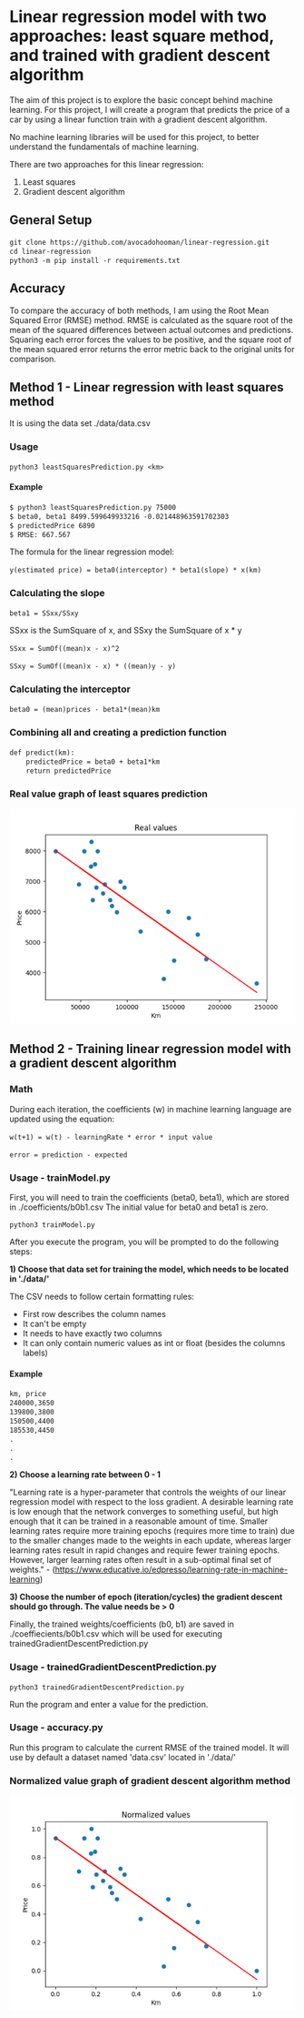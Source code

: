 #  Linear regression model with two approaches: least square method, and trained with gradient descent algorithm
The aim of this project is to explore the basic concept behind machine learning. For this project, I will create a program that predicts the price of a car by using a linear function train with a gradient descent algorithm. 

No machine learning libraries will be used for this project, to better understand the fundamentals of machine learning.

There are two approaches for this linear regression:

1) Least squares
2) Gradient descent algorithm

## General Setup

```
git clone https://github.com/avocadohooman/linear-regression.git
cd linear-regression
python3 -m pip install -r requirements.txt
```

## Accuracy 

To compare the accuracy of both methods, I am using the Root Mean Squared Error (RMSE) method. RMSE is calculated
as the square root of the mean of the squared differences between actual outcomes and predictions. 
Squaring each error forces the values to be positive, and the square root of the mean squared error returns the
error metric back to the original units for comparison.

## Method 1 - Linear regression with least squares method

It is using the data set ./data/data.csv 

### Usage

```
python3 leastSquaresPrediction.py <km>
```

#### Example

```
$ python3 leastSquaresPrediction.py 75000
$ beta0, beta1 8499.599649933216 -0.021448963591702303
$ predictedPrice 6890
$ RMSE: 667.567
```

The formula for the linear regression model: 

`
y(estimated price) = beta0(interceptor) * beta1(slope) * x(km)
`

### Calculating the slope

`
beta1 = SSxx/SSxy
`

SSxx is the SumSquare of x, and SSxy the SumSquare of x * y

`
SSxx = SumOf((mean)x - x)^2
`

`
SSxy = SumOf((mean)x - x) * ((mean)y - y)
`

### Calculating the interceptor

`beta0 = (mean)prices - beta1*(mean)km`


### Combining all and creating a prediction function

```
def predict(km):
    predictedPrice = beta0 + beta1*km
    return predictedPrice
```

### Real value graph of least squares prediction
![leastSquaresPrediction](./graphs/leastSquaresPrediction.png?raw=true)

## Method 2 - Training linear regression model with a gradient descent algorithm

### Math

During each iteration, the coefficients (w) in machine learning language are updated using the equation:

`
w(t+1) = w(t) - learningRate * error * input value
`

`
error = prediction - expected
`

### Usage - trainModel.py

First, you will need to train the coefficients (beta0, beta1), which are stored in ./coefficients/b0b1.csv
The initial value for beta0 and beta1 is zero.

```
python3 trainModel.py
```

After you execute the program, you will be prompted to do the following steps:

**1) Choose that data set for training the model, which needs to be located in './data/'**

The CSV needs to follow certain formatting rules:

- First row describes the column names
- It can't be empty
- It needs to have exactly two columns
- It can only contain numeric values as int or float (besides the columns labels)

#### Example

```
km, price
240000,3650
139800,3800
150500,4400
185530,4450
.
.
.
```

**2) Choose a learning rate between 0 - 1**

"Learning rate is a hyper-parameter that controls the weights of our linear regression model with respect to the loss gradient. A desirable learning rate is low enough that the network converges to something useful, but high enough that it can be trained in a reasonable amount of time. Smaller learning rates require more training epochs (requires more time to train) due to the smaller changes made to the weights in each update, whereas larger learning rates result in rapid changes and require fewer training epochs. ​ However, larger learning rates often result in a sub-optimal final set of weights." - (https://www.educative.io/edpresso/learning-rate-in-machine-learning)

**3) Choose the number of epoch (iteration/cycles) the gradient descent should go through. The value needs be > 0**


Finally, the trained weights/coefficients (b0, b1) are saved in ./coeffiecients/b0b1.csv which will be used for executing trainedGradientDescentPrediction.py


### Usage - trainedGradientDescentPrediction.py

```
python3 trainedGradientDescentPrediction.py
```

Run the program and enter a value for the prediction.

### Usage - accuracy.py

Run this program to calculate the current RMSE of the trained model. It will use by default a dataset named 'data.csv' located in './data/' 

### Normalized value graph of gradient descent algorithm method
![normalizedData](./graphs/normalized_data.png?raw=true)



